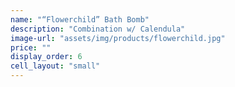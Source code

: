 ```yaml
---
name: "“Flowerchild” Bath Bomb"
description: "Combination w/ Calendula"
image-url: "assets/img/products/flowerchild.jpg"
price: ""
display_order: 6
cell_layout: "small"
---
```

